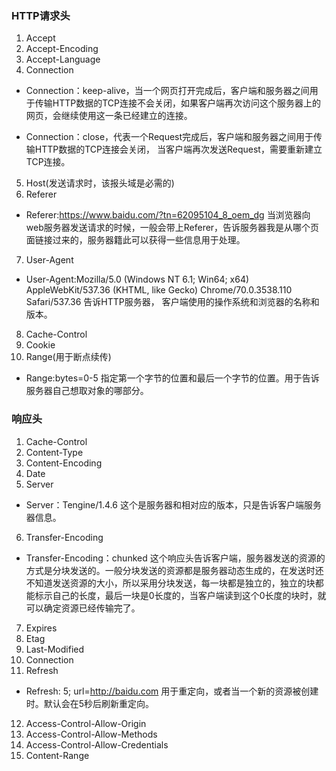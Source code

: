 ### HTTP请求头

1. Accept
2. Accept-Encoding
3. Accept-Language
4. Connection

- Connection：keep-alive，当一个网页打开完成后，客户端和服务器之间用于传输HTTP数据的TCP连接不会关闭，如果客户端再次访问这个服务器上的网页，会继续使用这一条已经建立的连接。

- Connection：close，代表一个Request完成后，客户端和服务器之间用于传输HTTP数据的TCP连接会关闭， 当客户端再次发送Request，需要重新建立TCP连接。

5. Host(发送请求时，该报头域是必需的)
6. Referer

- Referer:https://www.baidu.com/?tn=62095104_8_oem_dg 当浏览器向web服务器发送请求的时候，一般会带上Referer，告诉服务器我是从哪个页面链接过来的，服务器籍此可以获得一些信息用于处理。

7. User-Agent

- User-Agent:Mozilla/5.0 (Windows NT 6.1; Win64; x64) AppleWebKit/537.36 (KHTML, like Gecko) Chrome/70.0.3538.110 Safari/537.36 告诉HTTP服务器， 客户端使用的操作系统和浏览器的名称和版本。

8. Cache-Control
9. Cookie
10. Range(用于断点续传)

- Range:bytes=0-5 指定第一个字节的位置和最后一个字节的位置。用于告诉服务器自己想取对象的哪部分。


### 响应头

1. Cache-Control
2. Content-Type
3. Content-Encoding
4. Date
5. Server

- Server：Tengine/1.4.6  这个是服务器和相对应的版本，只是告诉客户端服务器信息。

6. Transfer-Encoding

- Transfer-Encoding：chunked 这个响应头告诉客户端，服务器发送的资源的方式是分块发送的。一般分块发送的资源都是服务器动态生成的，在发送时还不知道发送资源的大小，所以采用分块发送，每一块都是独立的，独立的块都能标示自己的长度，最后一块是0长度的，当客户端读到这个0长度的块时，就可以确定资源已经传输完了。

7. Expires
8. Etag
9. Last-Modified
10. Connection
11. Refresh

- Refresh: 5; url=http://baidu.com  用于重定向，或者当一个新的资源被创建时。默认会在5秒后刷新重定向。

12. Access-Control-Allow-Origin 
13. Access-Control-Allow-Methods
14. Access-Control-Allow-Credentials
15. Content-Range